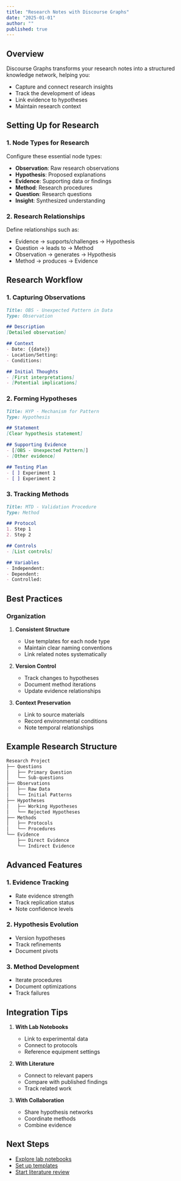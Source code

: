 ```yaml
---
title: "Research Notes with Discourse Graphs"
date: "2025-01-01"
author: ""
published: true
---
```


## Overview

Discourse Graphs transforms your research notes into a structured knowledge network, helping you:
- Capture and connect research insights
- Track the development of ideas
- Link evidence to hypotheses
- Maintain research context

## Setting Up for Research

### 1. Node Types for Research

Configure these essential node types:

- **Observation**: Raw research observations
- **Hypothesis**: Proposed explanations
- **Evidence**: Supporting data or findings
- **Method**: Research procedures
- **Question**: Research questions
- **Insight**: Synthesized understanding

### 2. Research Relationships

Define relationships such as:

- Evidence → supports/challenges → Hypothesis
- Question → leads to → Method
- Observation → generates → Hypothesis
- Method → produces → Evidence

## Research Workflow

### 1. Capturing Observations

```markdown
Title: OBS - Unexpected Pattern in Data
Type: Observation

## Description
[Detailed observation]

## Context
- Date: {{date}}
- Location/Setting:
- Conditions:

## Initial Thoughts
- [First interpretations]
- [Potential implications]
```

### 2. Forming Hypotheses

```markdown
Title: HYP - Mechanism for Pattern
Type: Hypothesis

## Statement
[Clear hypothesis statement]

## Supporting Evidence
- [[OBS - Unexpected Pattern]]
- [Other evidence]

## Testing Plan
- [ ] Experiment 1
- [ ] Experiment 2
```

### 3. Tracking Methods

```markdown
Title: MTD - Validation Procedure
Type: Method

## Protocol
1. Step 1
2. Step 2

## Controls
- [List controls]

## Variables
- Independent:
- Dependent:
- Controlled:
```

## Best Practices

### Organization
1. **Consistent Structure**
   - Use templates for each node type
   - Maintain clear naming conventions
   - Link related notes systematically

2. **Version Control**
   - Track changes to hypotheses
   - Document method iterations
   - Update evidence relationships

3. **Context Preservation**
   - Link to source materials
   - Record environmental conditions
   - Note temporal relationships

## Example Research Structure

```markdown
Research Project
├── Questions
│   ├── Primary Question
│   └── Sub-questions
├── Observations
│   ├── Raw Data
│   └── Initial Patterns
├── Hypotheses
│   ├── Working Hypotheses
│   └── Rejected Hypotheses
├── Methods
│   ├── Protocols
│   └── Procedures
└── Evidence
    ├── Direct Evidence
    └── Indirect Evidence
```

## Advanced Features

### 1. Evidence Tracking
- Rate evidence strength
- Track replication status
- Note confidence levels

### 2. Hypothesis Evolution
- Version hypotheses
- Track refinements
- Document pivots

### 3. Method Development
- Iterate procedures
- Document optimizations
- Track failures

## Integration Tips

1. **With Lab Notebooks**
   - Link to experimental data
   - Connect to protocols
   - Reference equipment settings

2. **With Literature**
   - Connect to relevant papers
   - Compare with published findings
   - Track related work

3. **With Collaboration**
   - Share hypothesis networks
   - Coordinate methods
   - Combine evidence

## Next Steps

- [Explore lab notebooks](./lab-notebooks)
- [Set up templates](./using-templates)
- [Start literature review](./literature-review) 
